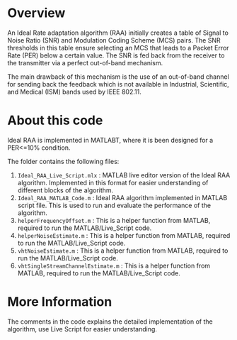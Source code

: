# Overview
An Ideal Rate adaptation algorithm (RAA) initially creates a table of Signal to Noise Ratio (SNR) and Modulation Coding Scheme (MCS) pairs. The SNR thresholds in this table ensure selecting an MCS that leads to a Packet Error Rate (PER) below a certain value. The SNR is fed back from the receiver to the transmitter via a perfect out-of-band mechanism. 

The main drawback of this mechanism is the use of an out-of-band channel for sending back the feedback which is not available in Industrial, Scientific, and Medical (ISM) bands used by IEEE 802.11. 

# About this code
Ideal RAA is implemented in MATLABT, where it is been designed for a PER<=10% condition.

The folder contains the following files:
1. `Ideal_RAA_Live_Script.mlx` : MATLAB live editor version of the Ideal RAA algorithm. Implemented in this format for easier understanding of different blocks of the algorithm.
2. `Ideal_RAA_MATLAB_Code.m` : Ideal RAA algorithm implemented in MATLAB script file. This is used to run and evaluate the performance of the algorithm.
3. `helperFrequencyOffset.m` : This is a helper function from MATLAB, required to run the MATLAB/Live_Script code.
4. `helperNoiseEstimate.m` : This is a helper function from MATLAB, required to run the MATLAB/Live_Script code.
5. `vhtNoiseEstimate.m` : This is a helper function from MATLAB, required to run the MATLAB/Live_Script code.
6. `vhtSingleStreamChannelEstimate.m` : This is a helper function from MATLAB, required to run the MATLAB/Live_Script code.

# More Information
The comments in the code explains the detailed implementation of the algorithm, use Live Script for easier understanding.